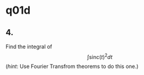 # q01d

## 4.
Find the integral of $$\int\text{sinc}(t)^2dt$$ (*hint*: Use Fourier Transfrom theorems to do this one.)
